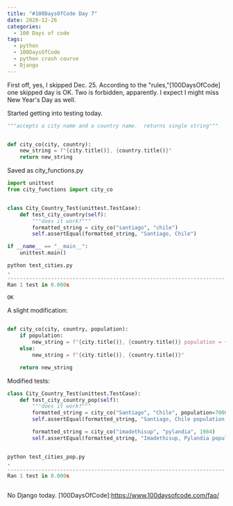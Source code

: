 ```yaml
---
title: "#100DaysOfCode Day 7"
date: 2020-12-26
categories:
  - 100 Days of code
tags:
  - python
  - 100DaysOfCode
  - python crash course
  - Django
---
```


First off, yes, I skipped Dec. 25.  According to the "rules,"[100DaysOfCode] one skipped day is OK.  Two is forbidden, apparently.  I expect I might miss New Year's Day as well.

Started getting into testing today. 

```python
"""accepts a city name and a country name.  returns single string"""


def city_co(city, country):
    new_string = f"{city.title()}, {country.title()}"
    return new_string

```
Saved as city_functions.py

```python
import unittest
from city_functions import city_co


class City_Country_Test(unittest.TestCase):
    def test_city_country(self):
        """does it work?"""
        formatted_string = city_co("santiago", "chile")
        self.assertEqual(formatted_string, "Santiago, Chile")

if __name__ == "__main__":
    unittest.main()

python test_cities.py
.
----------------------------------------------------------------------
Ran 1 test in 0.000s

OK
```

A slight modification:

```python

def city_co(city, country, population):
    if population:
        new_string = f"{city.title()}, {country.title()} population = {str(population)}"
    else:
        new_string = f"{city.title()}, {country.title()}"

    return new_string
```

Modified tests:
```python
class City_Country_Test(unittest.TestCase):
    def test_city_country_pop(self):
        """does it work?"""
        formatted_string = city_co("Santiago", "Chile", population=7000000)
        self.assertEqual(formatted_string, "Santiago, Chile population = 7000000")

        formatted_string = city_co("imadethisup", "pylandia", 1984)
        self.assertEqual(formatted_string, "Imadethisup, Pylandia population = 1984")


python test_cities_pop.py 
.
----------------------------------------------------------------------
Ran 1 test in 0.000s



```

No Django today. 
[100DaysOfCode]:https://www.100daysofcode.com/faq/